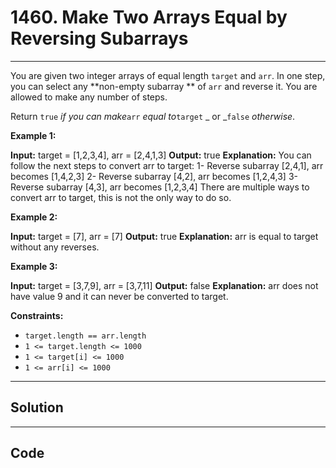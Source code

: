 # 1460. Make Two Arrays Equal by Reversing Subarrays

---

You are given two integer arrays of equal length `target` and `arr`. In one step, you can select any **non-empty subarray ** of `arr` and reverse it. You are allowed to make any number of steps.

Return `true` _if you can make_`arr` _equal to_`target` _  or _`false` _otherwise_.

 

**Example 1:**


**Input:** target = [1,2,3,4], arr = [2,4,1,3]
**Output:** true
**Explanation:** You can follow the next steps to convert arr to target:
1- Reverse subarray [2,4,1], arr becomes [1,4,2,3]
2- Reverse subarray [4,2], arr becomes [1,2,4,3]
3- Reverse subarray [4,3], arr becomes [1,2,3,4]
There are multiple ways to convert arr to target, this is not the only way to do so.


**Example 2:**


**Input:** target = [7], arr = [7]
**Output:** true
**Explanation:** arr is equal to target without any reverses.


**Example 3:**


**Input:** target = [3,7,9], arr = [3,7,11]
**Output:** false
**Explanation:** arr does not have value 9 and it can never be converted to target.


 

**Constraints:**

  * `target.length == arr.length`
  * `1 <= target.length <= 1000`
  * `1 <= target[i] <= 1000`
  * `1 <= arr[i] <= 1000`

---

## Solution



---

## Code
```python


```